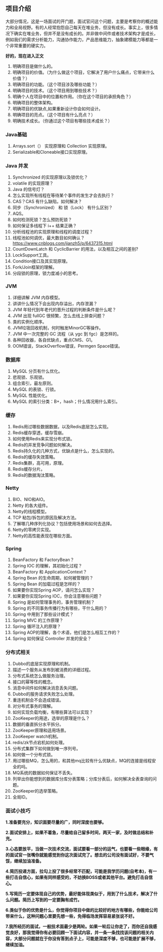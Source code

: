 ## 项目介绍

大部分情况，这是一场面试的开门题，面试官问这个问题，主要是考察你的概述能力和全局视野。有的人经常抱怨自己每天在堆业务，但没有成长。事实上，很多情况下确实在堆业务，但并不是没有成长的。并非做中间件或者技术架构才是成长，例如我们的需求分析能力，沟通协作能力，产品思维能力，抽象建模能力等都是一个非常重要的硬实力。

**好的，现在进入正文**

1. 明确项目是做什么的。
2. 明确项目的价值。（为什么做这个项目，它解决了用户什么痛点，它带来什么价值？）
3. 明确项目的功能。（这个项目涉及哪些功能？）
4. 明确项目的技术。（这个项目用到哪些技术？）
5. 明确个人在项目中的位置和作用。（你在这个项目的承担角色？）
6. 明确项目的整体架构。
7. 明确项目的优缺点,如果重新设计你会如何设计。
8. 明确项目的亮点。（这个项目有什么亮点？）
9. 明确技术成长。（你通过这个项目有哪些技术成长？）

### Java基础

1. Arrays.sort（） 实现原理和 Collection 实现原理。
2. Serializable和Cloneable接口实现原理。

### Java 并发

1. Synchronized 的实现原理以及锁优化？
2. volatile 的实现原理？
3. Java 的信号灯？
4. 怎么实现所有线程在等待某个事件的发生才会去执行？
5. CAS？CAS 有什么缺陷，如何解决？
6. 同步（Synchronized） 和 锁（Lock） 有什么区别？
7. AQS。
8. 如何检测死锁？怎么预防死锁？
9. 如何保证多线程下 i++ 结果正确？
10. 分析线程池的实现原理和线程的调度过程？
11. 线程池如何调优，最大数目如何确认？https://www.cnblogs.com/jianzh5/p/6437315.html
12. CountDownLatch 和 CyclicBarrier 的用法，以及相互之间的差别?
13. LockSupport工具。
14. Condition接口及其实现原理。
15. Fork/Join框架的理解。
16. 分段锁的原理，锁力度减小的思考。

### JVM

1. 详细讲解 JVM 内存模型。
2. 讲讲什么情况下会出现内存溢出，内存泄漏？
3. JVM 年轻代到年老代的晋升过程的判断条件是什么呢？
4. JVM 出现 fullGC 很频繁，怎么去线上排查问题？
5. 类的实例化顺序。
6. JVM垃圾回收机制，何时触发MinorGC等操作。
7. JVM 中一次完整的 GC 流程（从 ygc 到 fgc）是怎样的。
8. 各种回收器，各自优缺点，重点CMS、G1。
9. OOM错误，StackOverflow错误，Permgen Space错误。

### 数据库

1. MySQL 分页有什么优化。
2. 悲观锁、乐观锁。
3. 组合索引，最左原则。
4. MySQL 的表锁、行锁。
5. MySQL 性能优化。
6. MySQL 的索引分类：B+，hash；什么情况用什么索引。

### 缓存

1. Redis用过哪些数据数据，以及Redis底层怎么实现。
2. Redis缓存穿透，缓存雪崩。
3. 如何使用Redis来实现分布式锁。
4. Redis的并发竞争问题如何解决。
5. Redis持久化的几种方式，优缺点是什么，怎么实现的。
6. Redis的缓存失效策略。
7. Redis集群，高可用，原理。
8. Redis缓存分片。
9. Redis的数据淘汰策略。

### Netty

1. BIO、NIO和AIO。
2. Netty 的各大组件。
3. Netty的线程模型。
4. TCP 粘包/拆包的原因及解决方法。
5. 了解哪几种序列化协议？包括使用场景和如何去选择。
6. Netty的零拷贝实现。
7. Netty的高性能表现在哪些方面。

### Spring

1. BeanFactory 和 FactoryBean？
2. Spring IOC 的理解，其初始化过程？
3. BeanFactory 和 ApplicationContext？
4. Spring Bean 的生命周期，如何被管理的？
5. Spring Bean 的加载过程是怎样的？
6. 如果要你实现Spring AOP，请问怎么实现？
7. 如果要你实现Spring IOC，你会注意哪些问题？
8. Spring 是如何管理事务的，事务管理机制？
9. Spring 的不同事务传播行为有哪些，干什么用的？
10. Spring 中用到了那些设计模式？
11. Spring MVC 的工作原理？
12. Spring 循环注入的原理？
13. Spring AOP的理解，各个术语，他们是怎么相互工作的？
14. Spring 如何保证 Controller 并发的安全？

### 分布式相关

1. Dubbo的底层实现原理和机制。
2. 描述一个服务从发布到被消费的详细过程。
3. 分布式系统怎么做服务治理。
4. 接口的幂等性的概念。
5. 消息中间件如何解决消息丢失问题。
6. Dubbo的服务请求失败怎么处理。
7. 重连机制会不会造成错误。
8. 对分布式事务的理解。
9. 如何实现负载均衡，有哪些算法可以实现？
10. ZooKeeper的用途，选举的原理是什么？
11. 数据的垂直拆分水平拆分。
12. ZooKeeper原理和适用场景。
13. ZooKeeper watch机制。
14. redis/zk节点宕机如何处理。
15. 分布式集群下如何做到唯一序列号。
16. 如何做一个分布式锁。
17. 用过哪些MQ，怎么用的，和其他mq比较有什么优缺点，MQ的连接是线程安全的吗。
18. MQ系统的数据如何保证不丢失。
19. 列举出你能想到的数据库分库分表策略；分库分表后，如何解决全表查询的问题。
20. ZooKeeper的选举策略。
21. 全局ID。

### 面试小技巧

**1.准备要充分，知识面要尽量的广，同时深度也要够。**

**2.面试安排上，如果不着急，尽量给自己留多时间，两天一家，及时做总结和补充。**

**3.心态要放平，当做一次技术交流，面试要看一部分的运气，也要看一些眼缘，有的面试官一张嘴你就能感觉到你这次面试完了。想去的公司没有面试好，不要气馁，继续加油准备。**

**4.简历投递方面，拉勾上投了很多经常不匹配，可能是我学历问题(自考本)，有一些打击自信心，如果有同样感受的，不妨换BOSS或者其他平台。避免打击自信心。**

**5.写简历一定要体现自己的优势，最好能体现类似于，用到了什么技术，解决了什么问题。简历上写到的一定要胸有成竹。**

**6.类似于你的优势是什么，你觉得你项目中做的比较好的地方有哪些，你能给公司带来什么，这种问题心里要先想一些，免得临场发挥容易紧张说不好。**

**7.我所经历的面试，一般技术面最少是两轮。如果一轮后让你走了，而你还自我感觉良好，那我觉得你有必要回顾一下面试内容，并一条一条找找该问题的相关内容，大部分问题就在于你没有答到点子上，可能是深度不够，也可能是扩展不够，继续加油。**